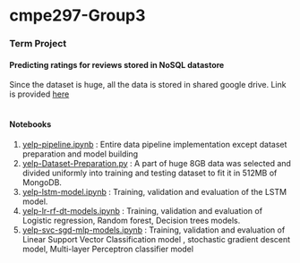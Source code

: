 # cmpe297-Group3
### Term Project
#### Predicting ratings for reviews stored in NoSQL datastore

Since the dataset is huge, all the data is stored in shared google drive. Link is provided [here](https://drive.google.com/drive/folders/1uELqXJcLomwYgtXh7A0KSM0ZTaUnHCCW?usp=sharing ) <br>
<br>

#### Notebooks
1. [yelp-pipeline.ipynb](yelp_pipeline.ipynb) : Entire data pipeline implementation except dataset preparation and model building
2. [yelp-Dataset-Preparation.py](yelp-Dataset-Preparation.py) : A part of huge 8GB data was selected and divided uniformly into training and testing dataset to fit it in 512MB of MongoDB.
3. [yelp-lstm-model.ipynb](yelp-lstm-model.ipynb) : Training, validation and evaluation of the LSTM model.
4. [yelp-lr-rf-dt-models.ipynb](yelp-lr-rf-dt-models.ipynb) : Training, validation and evaluation of Logistic regression, Random forest, Decision trees models.
5. [yelp-svc-sgd-mlp-models.ipynb](yelp-svc-sgd-mlp-models.ipynb) : Training, validation and evaluation of Linear Support Vector Classification model , stochastic gradient descent model, Multi-layer Perceptron classifier model
